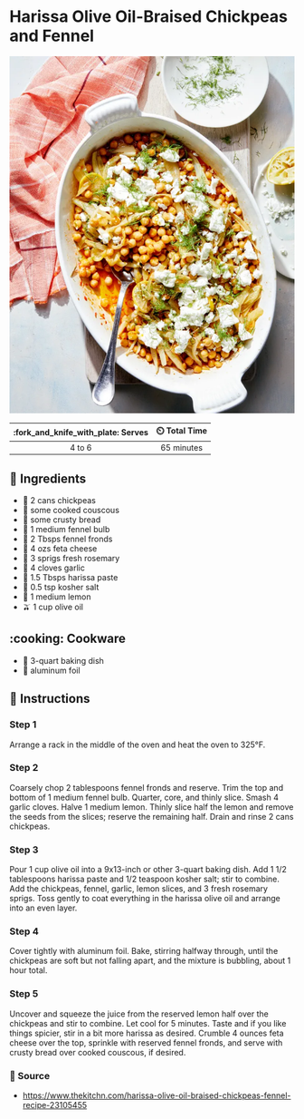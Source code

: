 # Harissa Olive Oil-Braised Chickpeas and Fennel

![](../assets/images/harissa-olive-oil-braised-chickpeas-and-fennel.png)

| :fork_and_knife_with_plate: Serves | :timer_clock: Total Time |
|:------:|:----------:|
| 4 to 6 | 65 minutes |

## :salt: Ingredients

- :canned_food: 2 cans chickpeas
- :rice: some cooked couscous
- :bread: some crusty bread
- :garlic: 1 medium fennel bulb
- :herb: 2 Tbsps fennel fronds
- :cheese: 4 ozs feta cheese
- :seedling: 3 sprigs fresh rosemary
- :garlic: 4 cloves garlic
- :tomato: 1.5 Tbsps harissa paste
- :salt: 0.5 tsp kosher salt
- :lemon: 1 medium lemon
- :olive: 1 cup olive oil

## :cooking: Cookware

- :shallow_pan_of_food: 3-quart baking dish
- :burrito: aluminum foil

## :pencil: Instructions

### Step 1

Arrange a rack in the middle of the oven and heat the oven to 325°F.

### Step 2

Coarsely chop 2 tablespoons fennel fronds and reserve. Trim the top and bottom of 1 medium fennel bulb. Quarter, core, and thinly slice. Smash 4 garlic cloves. Halve 1 medium lemon. Thinly slice half the lemon and remove the seeds from the slices; reserve the remaining half. Drain and rinse 2 cans chickpeas.

### Step 3

Pour 1 cup olive oil into a 9x13-inch or other 3-quart baking dish. Add 1 1/2 tablespoons harissa paste and 1/2 teaspoon kosher salt; stir to combine. Add the chickpeas, fennel, garlic, lemon slices, and 3 fresh rosemary sprigs. Toss gently to coat everything in the harissa olive oil and arrange into an even layer.

### Step 4

Cover tightly with aluminum foil. Bake, stirring halfway through, until the chickpeas are soft but not falling apart, and the mixture is bubbling, about 1 hour total.

### Step 5

Uncover and squeeze the juice from the reserved lemon half over the chickpeas and stir to combine. Let cool for 5 minutes. Taste and if you like things spicier, stir in a bit more harissa as desired. Crumble 4 ounces feta cheese over the top, sprinkle with reserved fennel fronds, and serve with crusty bread over cooked couscous, if desired.

### :link: Source

- https://www.thekitchn.com/harissa-olive-oil-braised-chickpeas-fennel-recipe-23105455

